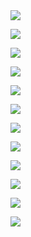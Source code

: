 

<img src="pics/1.png">


<p align="left">
    <img src="pics/2.png">
</p>

<p align="left">
    <img src="pics/3.png">
</p>

<p align="left">
    <img src="pics/4.png">
</p>

<p align="left">
    <img src="pics/5.png">
</p>

<p align="left">
    <img src="pics/6.png">
</p>

<p align="left">
    <img src="pics/7.png">
</p>

<p align="left">
    <img src="pics/8.png">
</p>

<p align="left">
    <img src="pics/9.png">
</p>

<p align="left">
    <img src="pics/10.png">
</p>

<p align="left">
    <img src="pics/11.png">
</p>

<p align="left">
    <img src="pics/12.png">
</p>
